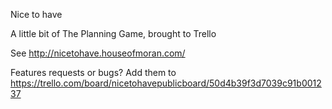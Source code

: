 Nice to have

A little bit of The Planning Game, brought to Trello

See http://nicetohave.houseofmoran.com/

Features requests or bugs? Add them to https://trello.com/board/nicetohavepublicboard/50d4b39f3d7039c91b001237
